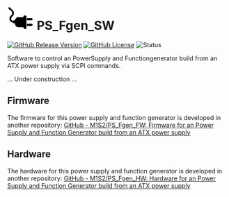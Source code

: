 # ![Logo](logo.png) PS_Fgen_SW

[![GitHub Release Version](https://img.shields.io/github/v/release/M1S2/PS_Fgen_SW)](https://github.com/M1S2/PS_Fgen_SW/releases/latest)
[![GitHub License](https://img.shields.io/github/license/M1S2/PS_Fgen_SW)](LICENSE.md)
![Status](https://img.shields.io/badge/status-not%20finished%20and%20not%20maintained%20anymore-red)

Software to control an PowerSupply and Functiongenerator build from an ATX power supply via SCPI commands.

... Under construction ...

## Firmware
The firmware for this power supply and function generator is developed in another repository:
[GitHub - M1S2/PS_Fgen_FW: Firmware for an Power Supply and Function Generator build from an ATX power supply](https://github.com/M1S2/PS_Fgen_FW)

## Hardware
The hardware for this power supply and function generator is developed in another repository:
[GitHub - M1S2/PS_Fgen_HW: Hardware for an Power Supply and Function Generator build from an ATX power supply](https://github.com/M1S2/PS_Fgen_HW)